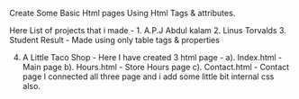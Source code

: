 Create Some Basic Html pages Using Html Tags & attributes.

Here List of projects that i made - 
    1. A.P.J Abdul kalam
    2. Linus Torvalds
    3. Student Result - Made using only table tags & properties
   
   4. A Little Taco Shop - Here I have created 3 html page -
               a). Index.html - Main page 
               b). Hours.html - Store Hours page
               c). Contact.html - Contact page
      I connected all three page and i add some little bit internal css also.
